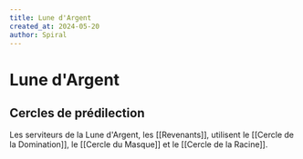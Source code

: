 ```yaml
---
title: Lune d'Argent
created_at: 2024-05-20
author: Spiral
---
```

# Lune d'Argent
## Cercles de prédilection
Les serviteurs de la Lune d'Argent, les [[Revenants]], utilisent le [[Cercle de la Domination]], le [[Cercle du Masque]] et le [[Cercle de la Racine]]. 